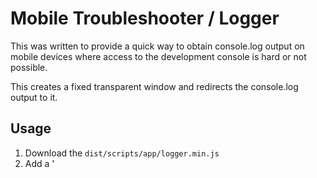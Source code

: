 # Mobile Troubleshooter / Logger

This was written to provide a quick way to obtain console.log output on mobile
devices where access to the development console is hard or not possible.

This creates a fixed transparent window and redirects the console.log output to it.

## Usage 

1. Download the `dist/scripts/app/logger.min.js` 
1. Add a '<script>' tag in your HTML file.  `<script src="/yourpath/logger.min.js"></script>`
1. In your javascript file, you can access the jhlogger reference that has been added from the above step.  To turn on:
`var log = jhLogger(true);` 
You can change the location of the window using:
`var log = jhLogger(true, {location: 'top right'});`
location can be either: 'top left' (default), 'top right', 'bottom left', or 'bottom right'

To change the location of the window after you have turned it on by the setConfig function:
`var log = jhLogger(true);
 log.setConfig({location: 'bottom left'});`
 
You can change the style of the window using the addStyle function.  For example, to change the width of the window:

`var log = jhLogger(true);
 log.addStyle('width','20%');`
 
You can temporarily return to the normal console.log, by:
 
 `var log = jhLogger(true);
  log.turnOff();`
  
Then turn back on by:

`log.turnOn();`

You can remove the logger markup from the HTML and restore console.log back to original by:
 `log.remove();`
 
 